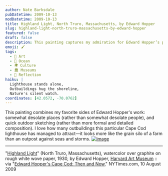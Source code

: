 ```yaml
---
author: Nate Barksdale
pubDatetime: 2009-10-13
modDatetime: 2009-10-13
title: Highland Light, North Truro, Massachusetts, by Edward Hopper
slug: highland-light-north-truro-massachusetts-by-edward-hopper
featured: false
draft: false
description: This painting captures my admiration for Edward Hopper’s portrayal of desolation and his quick outdoor sketching style.
emoji: 🖌️
tags:
  - 🎨 Art
  - 🌊 Ocean
  - 🌍 Culture
  - 🏛️ Museums
  - 🌅 Reflection
haiku: |
  Lighthouse stands alone,  
  Outbuildings hug the shoreline,  
  Nature's silent watch.
coordinates: [42.0572, -70.0762]
---
```


This painting combines my favorite sides of Edward Hopper's work: somewhat desolate places (rather than somewhat desolate people), and quick outdoor sketching (rather than more formal and detailed composition). I love how many outbuildings this particular Cape Cod lighthouse has managed to attract—it looks more like the grain silo of a farm than an outpost against seas and storms. [![image](http://culture-making.com/media/highlandlightedwardhopper.jpg)](http://www.artmuseums.harvard.edu/collection/detail.dot?objectid=306540)

---

"[Highland Light](https://www.google.com/search?q=%22Highland%20Light%22%20artmuseums.harvard.edu)" (North Truro, Massachusetts), watercolor over graphite on rough white wove paper, 1930, by Edward Hopper, [Harvard Art Museum](https://www.google.com/search?q=%22Harvard%20Art%20Museum%22%20artmuseums.harvard.edu) :: via "[Edward Hopper's Cape Cod: Then and Now](http://www.nytimes.com/interactive/2008/08/10/travel/20080810_HOPPER_FEATURE.html)," NYTimes.com, 10 August 2009
